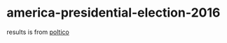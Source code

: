 # america-presidential-election-2016

results is from [poltico](http://www.politico.com/2016-election/results/map/president)

